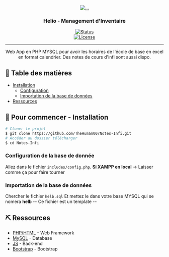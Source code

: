 <p align="center">
  <a href="https://github.com/TheHuman00/Notes-Infi" rel="noopener">
 <img src="https://i.imgur.com/bOMOJCK.png" alt="..."></a>
</p>

<h3 align="center">Helio - Management d'Inventaire</h3>

<div align="center">

[![Status](https://img.shields.io/badge/status-active-success.svg?style=for-the-badge&logo=statuspal)]()
<br>
[![License](https://img.shields.io/badge/license-MIT-blue.svg?style=for-the-badge)](/LICENSE)

</div>

---

<p align="center"> Web App en PHP MYSQL pour avoir les horaires de l'école de base en excel en format calendrier. Des notes de cours d'infi sont aussi dispo.
    <br> 
</p>

## 📝 Table des matières

- [Installation](#installation)
  * [Configuration](#config)
  * [Importation de la base de données](#bdd)
- [Ressources](#ressources)


## 🏁 Pour commencer - Installation <a name = "installation"></a>

```bash
# Cloner le projet
$ git clone https://github.com/TheHuman00/Notes-Infi.git
# Accéder au dossier télécharger
$ cd Notes-Infi
```

### Configuration de la base de donnée <a name = "config"></a>

Allez dans le fichier `includes/config.php`.
**Si XAMPP en local** -> Laisser comme ça pour faire tourner

### Importation de la base de données <a name = "bdd"></a>

Chercher le fichier `helb.sql`
Et mettez le dans votre base MYSQL qui se nomera **helb**
-- Ce fichier est un template --


## ⛏️ Ressources  <a name = "ressources"></a>

- [PHP/HTML](https://www.php.net/) - Web Framework
- [MySQL](https://www.mysql.com/fr/) - Database
- [JS](https://www.javascript.com//) - Back-end
- [Bootstrap](http://getbootstrap.com) - Bootstrap